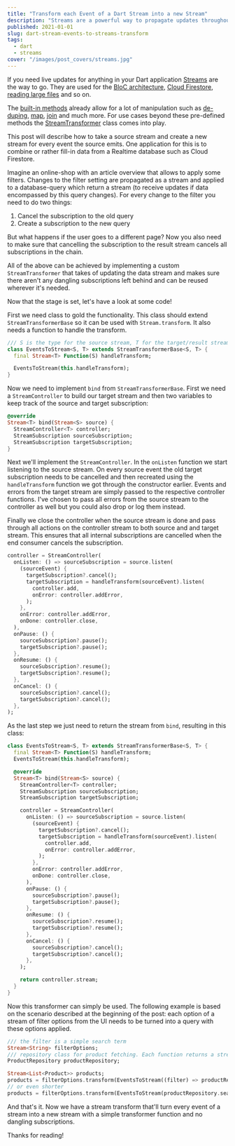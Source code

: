 ```yaml
---
title: "Transform each Event of a Dart Stream into a new Stream"
description: "Streams are a powerful way to propagate updates throughout an application. This post explains how to create a stream from every event of an input stream without leaving any dangling subscriptions."
published: 2021-01-01
slug: dart-stream-events-to-streams-transform
tags:
  - dart
  - streams
cover: "/images/post_covers/streams.jpg"
---
```


If you need live updates for anything in your Dart application [Streams](https://api.dart.dev/stable/2.8.4/dart-async/Stream-class.html) are the way to go. They are used for the [BloC architecture](https://pub.dev/packages/bloc), [Cloud Firestore](https://pub.dev/packages/cloud_firestore#usage), [reading large files](https://api.dart.dev/stable/2.8.4/dart-io/File-class.html) and so on.

The [built-in methods](https://api.dart.dev/stable/2.8.4/dart-async/Stream-class.html#instance-methods) already allow for a lot of manipulation such as [de-duping](https://api.dart.dev/stable/2.8.4/dart-async/Stream/distinct.html), [map](https://api.dart.dev/stable/2.8.4/dart-async/Stream/map.html), [join](https://api.dart.dev/stable/2.8.4/dart-async/Stream/join.html) and much more. For use cases beyond these pre-defined methods the [StreamTransformer](https://api.dart.dev/stable/2.8.4/dart-async/StreamTransformer-class.html) class comes into play.

This post will describe how to take a source stream and create a new stream for every event the source emits. One application for this is to combine or rather fill-in data from a Realtime database such as Cloud Firestore.

Imagine an online-shop with an article overview that allows to apply some filters. Changes to the filter setting are propagated as a stream and applied to a database-query which return a stream (to receive updates if data encompassed by this query changes). For every change to the filter you need to do two things:

1. Cancel the subscription to the old query
2. Create a subscription to the new query

But what happens if the user goes to a different page? Now you also need to make sure that cancelling the subscription to the result stream cancels all subscriptions in the chain.

All of the above can be achieved by implementing a custom `StreamTransformer` that takes of updating the data stream and makes sure there aren't any dangling subscriptions left behind and can be reused wherever it's needed.

Now that the stage is set, let's have a look at some code!

First we need class to gold the functionality. This class should extend `StreamTransformerBase` so it can be used with `Stream.transform`. It also needs a function to handle the transform.

```dart
/// S is the type for the source stream, T for the target/result stream
class EventsToStream<S, T> extends StreamTransformerBase<S, T> {
  final Stream<T> Function(S) handleTransform;

  EventsToStream(this.handleTransform);
}
```

Now we need to implement `bind` from `StreamTransformerBase`. First we need a `StreamController` to build our target stream and then two variables to keep track of the source and target subscription:

```dart
@override
Stream<T> bind(Stream<S> source) {
  StreamController<T> controller;
  StreamSubscription sourceSubscription;
  StreamSubscription targetSubscription;
}
```

Next we'll implement the `StreamController`. In the `onListen` function we start listening to the source stream. On every source event the old target subscription needs to be cancelled and then recreated using the `handleTransform` function we got through the constructor earlier. Events and errors from the target stream are simply passed to the respective controller functions. I've chosen to pass all errors from the source stream to the controller as well but you could also drop or log them instead.

Finally we close the controller when the source stream is done and pass through all actions on the controller stream to both source and and target stream. This ensures that all internal subscriptions are cancelled when the end consumer cancels the subscription.

```dart
controller = StreamController(
  onListen: () => sourceSubscription = source.listen(
    (sourceEvent) {
      targetSubscription?.cancel();
      targetSubscription = handleTransform(sourceEvent).listen(
        controller.add,
        onError: controller.addError,
      );
    },
    onError: controller.addError,
    onDone: controller.close,
  ),
  onPause: () {
    sourceSubscription?.pause();
    targetSubscription?.pause();
  },
  onResume: () {
    sourceSubscription?.resume();
    targetSubscription?.resume();
  },
  onCancel: () {
    sourceSubscription?.cancel();
    targetSubscription?.cancel();
  },
);
```

As the last step we just need to return the stream from `bind`, resulting in this class:

```dart
class EventsToStream<S, T> extends StreamTransformerBase<S, T> {
  final Stream<T> Function(S) handleTransform;
  EventsToStream(this.handleTransform);

  @override
  Stream<T> bind(Stream<S> source) {
    StreamController<T> controller;
    StreamSubscription sourceSubscription;
    StreamSubscription targetSubscription;

    controller = StreamController(
      onListen: () => sourceSubscription = source.listen(
        (sourceEvent) {
          targetSubscription?.cancel();
          targetSubscription = handleTransform(sourceEvent).listen(
            controller.add,
            onError: controller.addError,
          );
        },
        onError: controller.addError,
        onDone: controller.close,
      ),
      onPause: () {
        sourceSubscription?.pause();
        targetSubscription?.pause();
      },
      onResume: () {
        sourceSubscription?.resume();
        targetSubscription?.resume();
      },
      onCancel: () {
        sourceSubscription?.cancel();
        targetSubscription?.cancel();
      },
    );

    return controller.stream;
  }
}
```

Now this transformer can simply be used. The following example is based on the scenario described at the beginning of the post: each option of a stream of filter options from the UI needs to be turned into a query with these options applied.

```dart
/// the filter is a simple search term
Stream<String> filterOptions;
/// repository class for product fetching. Each function returns a stream of products
ProductRepository productRepository;

Stream<List<Product>> products;
products = filterOptions.transform(EventsToStream((filter) => productRepository.search(filter)));
// or even shorter
products = filterOptions.transform(EventsToStream(productRepository.search));
```

And that's it. Now we have a stream transform that'll turn every event of a stream into a new stream with a simple transformer function and no dangling subscriptions.

Thanks for reading!

